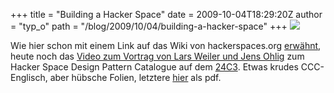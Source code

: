 +++
title = "Building a Hacker Space"
date = 2009-10-04T18:29:20Z
author = "typ_o"
path = "/blog/2009/10/04/building-a-hacker-space"
+++
[![](/media/ohlig.jpg)](https://chaosradio.ccc.de/24c3_m4v_2133.html)

Wie hier schon mit einem Link auf das Wiki von hackerspaces.org
[erwähnt](https://flipdot.org/blog/archives/2-Erst-Ei,-dann-Gack!.html),
heute noch das [Video zum Vortrag von Lars Weiler und Jens
Ohlig](https://chaosradio.ccc.de/24c3_m4v_2133.html) zum Hacker Space
Design Pattern Catalogue auf dem
[24C3](https://events.ccc.de/congress/2007/Fahrplan/events/2133.en.html).
Etwas krudes CCC-Englisch, aber hübsche Folien, letztere
[hier](https://events.ccc.de/congress/2007/Fahrplan/attachments/1003_Building%20a%20Hacker%20Space.pdf)
als pdf.
